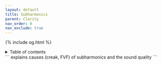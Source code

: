 ```yaml
---
layout: default
title: Subharmonics
parent: Clarity
nav_order: 9
nav_exclude: true
---
```

{% include og.html %}
<details closed markdown="block">
  <summary>
    Table of contents
  </summary>
{: .text-delta }
1. TOC
{:toc}
</details>
```
explains causes (creak, FVF) of subharmonics and the sound quality
```
